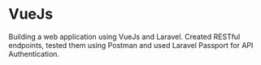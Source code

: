 # VueJs
Building a web application using VueJs and Laravel.
Created RESTful endpoints, tested them using Postman and used Laravel Passport for API Authentication.
